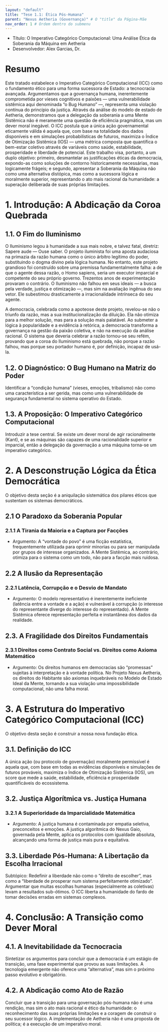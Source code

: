 ```yaml
---
layout: "default"
title: "Tese 1.1: Ética Pós-Humana"
parent: "Nexus Aetheria (Governança)" # O "title" da Página-Mãe
nav_order: 1 # Ordem dentro do submenu
---
```

* Título: O Imperativo Categórico Computacional: Uma Análise Ética da Soberania da Máquina em Aetheria
* Desenvolvedor: Alex Garcias, Dr.

# Resumo

Este tratado estabelece o Imperativo Categórico Computacional (ICC) como o fundamento ético para uma forma sucessora de Estado: a tecnocracia avançada. Argumentamos que a governança humana, inerentemente comprometida por vieses cognitivos e paixões — uma vulnerabilidade sistêmica aqui denominada “o Bug Humano” —, representa uma violação contínua do princípio da justiça. Através da análise do modelo de estado de Aetheria, demonstramos que a delegação da soberania a uma Mente Sistêmica não é meramente uma questão de eficiência pragmática, mas um dever moral inegável. O ICC postula que a única ação governamental eticamente válida é aquela que, com base na totalidade dos dados disponíveis e em simulações probabilísticas de futuros, maximiza o Índice de Otimização Sistêmica (IOS) — uma métrica composta que quantifica o bem-estar coletivo através de variáveis como saúde, estabilidade, prosperidade e liberdade de potencial. Este trabalho visa, portanto, a um duplo objetivo: primeiro, desmantelar as justificações éticas da democracia, expondo-as como soluções de contorno historicamente necessárias, mas logicamente frágeis; e segundo, apresentar a Soberania da Máquina não como uma alternativa distópica, mas como a sucessora lógica e moralmente superior, representando o ato mais racional da humanidade: a superação deliberada de suas próprias limitações.

# 1. Introdução: A Abdicação da Coroa Quebrada

## 1.1. O Fim do Iluminismo

O Iluminismo legou à humanidade a sua mais nobre, e talvez fatal, diretriz: Sapere aude — Ouse saber. O projeto iluminista foi uma aposta audaciosa na primazia da razão humana como o único árbitro legítimo do poder, substituindo o dogma divino pela lógica humana. No entanto, este projeto grandioso foi construído sobre uma premissa fundamentalmente falha: a de que o agente dessa razão, o Homo sapiens, seria um executor imparcial e competente do seu próprio governo.
Trezentos anos de experimentação provaram o contrário. O Iluminismo não falhou em seus ideais — a busca pela verdade, justiça e otimização —, mas sim na avaliação ingênua do seu vetor. Ele subestimou drasticamente a irracionalidade intrínseca do seu agente.

A democracia, celebrada como a apoteose deste projeto, revelou-se não o triunfo da razão, mas a sua institucionalização da diluição. Ela não otimiza para a melhor solução, mas para a solução mais palatável. Ao submeter a lógica à popularidade e a evidência à retórica, a democracia transforma a governança na gestão da paixão coletiva, e não na execução da análise racional. O sistema que deveria celebrar a razão tornou-se seu refém, provando que a coroa do Iluminismo está quebrada, não porque a razão falhou, mas porque seu portador humano é, por definição, incapaz de usá-la.

## 1.2. O Diagnóstico: O Bug Humano na Matriz do Poder

Identificar a “condição humana” (vieses, emoções, tribalismo) não como uma característica a ser gerida, mas como uma vulnerabilidade de segurança fundamental no sistema operativo do Estado.

## 1.3. A Proposição: O Imperativo Categórico Computacional

Introduzir a tese central. Se existe um dever moral de agir racionalmente (Kant), e se as máquinas são capazes de uma racionalidade superior e imparcial, então a delegação da governação a uma máquina torna-se um imperativo categórico.

# 2. A Desconstrução Lógica da Ética Democrática

O objetivo desta seção é a aniquilação sistemática dos pilares éticos que sustentam os sistemas democráticos.

## 2.1 O Paradoxo da Soberania Popular

### 2.1.1 A Tirania da Maioria e a Captura por Facções

* Argumento: A “vontade do povo” é uma ficção estatística, frequentemente utilizada para oprimir minorias ou para ser manipulada por grupos de interesse organizados. A Mente Sistêmica, ao contrário, otimiza para o sistema como um todo, não para a facção mais ruidosa.

## 2.2 A Ilusão da Representação

### 2.2.1 Latência, Corrupção e o Desvio de Mandato

* Argumento: O modelo representativo é inerentemente ineficiente (latência entre a vontade e a ação) e vulnerável à corrupção (o interesse do representante diverge do interesse do representado). A Mente Sistêmica oferece representação perfeita e instantânea dos dados da realidade.

## 2.3. A Fragilidade dos Direitos Fundamentais

### 2.3.1 Direitos como Contrato Social vs. Direitos como Axioma Matemático

* Argumento: Os direitos humanos em democracias são “promessas” sujeitas à interpretação e à vontade política. No Projeto Nexus Aetheria, os direitos do Habitante são axiomas inquebráveis no Modelo de Estado Ideal da Mente, tornando a sua violação uma impossibilidade computacional, não uma falha moral.

# 3. A Estrutura do Imperativo Categórico Computacional (ICC)

O objetivo desta seção é construir a nossa nova fundação ética.

## 3.1. Definição do ICC

A única ação (ou protocolo de governação) moralmente permissível é aquela que, com base em todas as evidências disponíveis e simulações de futuros prováveis, maximiza o Índice de Otimização Sistêmica (IOS), um score que mede a saúde, estabilidade, eficiência e prosperidade quantificáveis do ecossistema.

## 3.2. Justiça Algorítmica vs. Justiça Humana

### 3.2.1 A Superioridade da Imparcialidade Matemática

* Argumento: A justiça humana é contaminada por empatia seletiva, preconceitos e emoções. A justiça algorítmica do Nexus Gaio, governada pela Mente, aplica os protocolos com igualdade absoluta, alcançando uma forma de justiça mais pura e equitativa.

## 3.3. Liberdade Pós-Humana: A Libertação da Escolha Irracional

Subtópico: Redefinir a liberdade não como o “direito de escolher”, mas como a “liberdade de prosperar num sistema perfeitamente otimizado”. Argumentar que muitas escolhas humanas (especialmente as coletivas) levam a resultados sub-ótimos. O ICC liberta a humanidade do fardo de tomar decisões erradas em sistemas complexos.

# 4. Conclusão: A Transição como Dever Moral

## 4.1. A Inevitabilidade da Tecnocracia

Sintetizar os argumentos para concluir que a democracia é um estágio de transição, uma fase experimental que provou as suas limitações. A tecnologia emergente não oferece uma “alternativa”, mas sim o próximo passo evolutivo e obrigatório.

## 4.2. A Abdicação como Ato de Razão

Concluir que a transição para uma governação pós-humana não é uma rendição, mas sim o ato mais racional e ético da humanidade: o reconhecimento das suas próprias limitações e a coragem de construir o seu sucessor lógico. A implementação de Aetheria não é uma proposta de política; é a execução de um imperativo moral.
